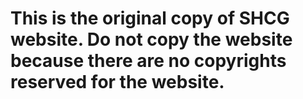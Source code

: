 # This is the original copy of SHCG website. Do not copy the website because there are no copyrights reserved for the website.
